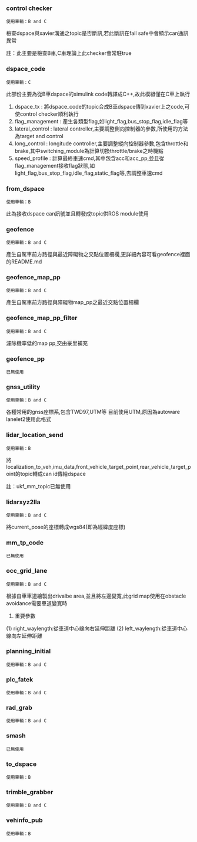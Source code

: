 ### control checker

```使用車輛：B and C```

檢查dspace與xavier溝通之topic是否斷訊,若此斷訊在fail safe中會顯示can通訊異常

註：此主要是檢查B車,C車理論上此checker會常駐true

### dspace_code

```使用車輛：C```

此部份主要為從B車dspace的simulink code轉譯成C++,故此模組僅在C車上執行

1. dspace_tx : 將dspace_code的topic合成B車dspace傳到xavier上之code,可使control checker順利執行
2. flag_management : 產生各類型flag,如light_flag,bus_stop_flag,idle_flag等
3. lateral_control : lateral controller,主要調整側向控制器的參數,所使用的方法為target and control
4. long_control : longitude controller,主要調整縱向控制器參數,包含throttle和brake,其中switching_module為計算切換throttle/brake之時機點
5. speed_profile : 計算最終車速cmd,其中包含acc和acc_pp,並且從flag_management接收flag狀態,如light_flag,bus_stop_flag,idle_flag,static_flag等,去調整車速cmd

### from_dspace

```使用車輛：B```

此為接收dspace can訊號並且轉發成topic供ROS module使用

### geofence

```使用車輛：B and C```

產生自駕車前方路徑與最近障礙物之交點位置柵欄,更詳細內容可看geofence裡面的README.md

### geofence_map_pp

```使用車輛：B and C```

產生自駕車前方路徑與障礙物map_pp之最近交點位置柵欄

### geofence_map_pp_filter

```使用車輛：B and C```

濾除機率低的map pp,交由豪里補充

### geofence_pp

```已無使用```

### gnss_utility

```使用車輛：B and C```

各種常用的gnss座標系,包含TWD97,UTM等
目前使用UTM,原因為autoware lanelet2使用此格式

### lidar_location_send

```使用車輛：B```

將localization_to_veh,imu_data,front_vehicle_target_point,rear_vehicle_target_point的topic轉成can id傳給dspace

註：ukf_mm_topic已無使用

### lidarxyz2lla

```使用車輛：B and C```

將current_pose的座標轉成wgs84(即為經緯度座標)

### mm_tp_code

```已無使用```

### occ_grid_lane

```使用車輛：B and C```

根據自車車道繪製出drivalbe area,並且將左邊變寬,此grid map使用在obstacle avoidance需要車道變寬時

1. 重要參數

(1) right_waylength:從車道中心線向右延伸距離
(2) left_waylength:從車道中心線向左延伸距離

### planning_initial

```使用車輛：B and C```

### plc_fatek

```使用車輛：B and C```

### rad_grab

```使用車輛：B and C```

### smash

```已無使用```

### to_dspace

```使用車輛：B```

### trimble_grabber

```使用車輛：B and C```

### vehinfo_pub

```使用車輛：B```
